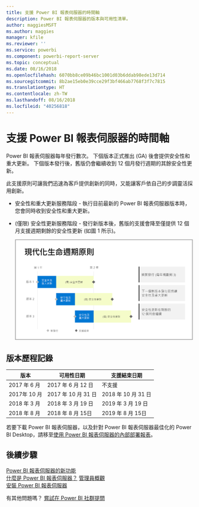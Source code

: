 ```yaml
---
title: 支援 Power BI 報表伺服器的時間軸
description: Power BI 報表伺服器的版本與可用性清單。
author: maggiesMSFT
ms.author: maggies
manager: kfile
ms.reviewer: ''
ms.service: powerbi
ms.component: powerbi-report-server
ms.topic: conceptual
ms.date: 08/16/2018
ms.openlocfilehash: 6070bb8ce09b46bc1001d03b6ddab98ede13d714
ms.sourcegitcommit: 8b2ae15eb0e39cce29f3bf466ab7768f3f7c7815
ms.translationtype: HT
ms.contentlocale: zh-TW
ms.lasthandoff: 08/16/2018
ms.locfileid: "40256818"
---
```

# <a name="support-timeline-for-power-bi-report-server"></a>支援 Power BI 報表伺服器的時間軸

Power BI 報表伺服器每年發行數次。 下個版本正式推出 (GA) 後會提供安全性和重大更新。 下個版本發行後，舊版仍會繼續收到 12 個月發行週期的其餘安全性更新。

此支援原則可讓我們迅速為客戶提供創新的同時，又能讓客戶依自己的步調靈活採用創新。

* 安全性和重大更新服務階段 - 執行目前最新的 Power BI 報表伺服器版本時，您會同時收到安全性和重大更新。
* (僅限) 安全性更新服務階段 - 發行新版本後，舊版的支援會降至僅提供 12 個月支援週期剩餘的安全性更新 (如圖 1 所示)。

    ![圖表，說明支援時間範圍](media/support-timeline/report-server-support-timeline-overall.png)

## <a name="version-history"></a>版本歷程記錄

| **版本** | **可用性日期** | **支援結束日期** |
| --- | --- | --- |
| 2017 年 6 月 |2017 年 6 月 12 日 |不支援 |
| 2017年 10 月 |2017 年 10 月 31 日 |2018 年 10 月 31 日 |
| 2018 年 3 月 | 2018 年 3 月 19 日 | 2019 年 3 月 19 日 |
| 2018 年 8 月 | 2018 年 8 月 15日 | 2019 年 8 月 15日 |

若要下載 Power BI 報表伺服器，以及針對 Power BI 報表伺服器最佳化的 Power BI Desktop，請移至[使用 Power BI 報表伺服器的內部部署報表](https://powerbi.microsoft.com/report-server/)。

## <a name="next-steps"></a>後續步驟
[Power BI 報表伺服器的新功能](whats-new.md)  
[什麼是 Power BI 報表伺服器？](get-started.md)
[管理員概觀](admin-handbook-overview.md)  
[安裝 Power BI 報表伺服器](install-report-server.md)  

有其他問題嗎？ [嘗試在 Power BI 社群提問](https://community.powerbi.com/)
